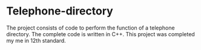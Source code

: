 Telephone-directory
===================
The project consists of code to perform the function of a telephone directory. The complete code is written in C++. This project  was completed my me in 12th standard.
